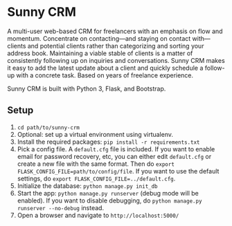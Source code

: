 # Sunny CRM
A multi-user web-based CRM for freelancers with an emphasis on flow and momentum. Concentrate on contacting—and staying on contact with—clients and potential clients rather than categorizing and sorting your address book. Maintaining a viable stable of clients is a matter of consistently following up on inquiries and conversations. Sunny CRM makes it easy to add the latest update about a client and quickly schedule a follow-up with a concrete task. Based on years of freelance experience.

Sunny CRM is built with Python 3, Flask, and Bootstrap.

## Setup
1. `cd path/to/sunny-crm`
2. Optional: set up a virtual environment using virtualenv.
3. Install the required packages: `pip install -r requirements.txt`
4. Pick a config file. A `default.cfg` file is included. If you want to enable email for password recovery, etc, you can either edit `default.cfg` or create a new file with the same format. Then do `export FLASK_CONFIG_FILE=path/to/config/file`. If you want to use the default settings, do `export FLASK_CONFIG_FILE=../default.cfg`.
5. Initialize the database: `python manage.py init_db`
6. Start the app: `python manage.py runserver` (debug mode will be enabled). If you want to disable debugging, do `python manage.py runserver --no-debug` instead.
7. Open a browser and navigate to `http://localhost:5000/`